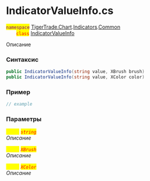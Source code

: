 
# IndicatorValueInfo.cs
<mark style="color:purple;">`namespace`</mark> [TigerTrade.Chart](../../../../../TigerTrade.Chart.md).[Indicators](../../../../../TigerTrade.Chart/Indicators.md).[Common](../../../../../TigerTrade.Chart/Indicators/Common.md)  
&nbsp;&nbsp;&nbsp;&nbsp;&nbsp;&nbsp;&nbsp;<mark style="color:red;">`class`</mark> [IndicatorValueInfo](../../IndicatorValueInfo.cs.md)

Описание

### Синтаксис
```csharp
public IndicatorValueInfo(string value, XBrush brush)
public IndicatorValueInfo(string value, XColor color)
```
### Пример  
```csharp
// example
```

### Параметры  
<mark style="color:yellow;">`value`</mark> <mark style="color:red;">*`string`*</mark>  
 *Описание*  
  
<mark style="color:yellow;">`brush`</mark> <mark style="color:red;">*`XBrush`*</mark>  
 *Описание*  
  
<mark style="color:yellow;">`color`</mark> <mark style="color:red;">*`XColor`*</mark>  
 *Описание*  
  

                    
                    